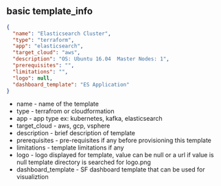 ## basic template_info

```json
{
  "name": "Elasticsearch Cluster",
  "type": "terraform",
  "app": "elasticsearch",
  "target_cloud": "aws",
  "description": "OS: Ubuntu 16.04  Master Nodes: 1",
  "prerequisites": "",
  "limitations": "",
  "logo": null,
  "dashboard_template": "ES Application"
}
```

- name - name of the template 
- type - terrafrom or cloudformation
- app - app type ex: kubernetes, kafka, elasticsearch
- target_cloud - aws, gcp, vsphere
- description - brief description of template
- prerequisites - pre-requisites if any before provisioning this template 
- limitations - template limitations if any 
- logo - logo displayed for template, value can be null or a url if value is null template directory is searched for logo.png
- dashboard_template - SF dashboard template that can be used for visualiztion

